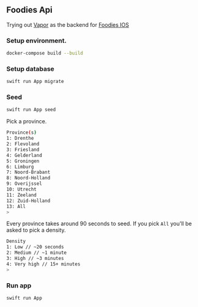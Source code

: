 ## Foodies Api

Trying out [Vapor](https://vapor.codes) as the backend for [Foodies IOS](https://github.com/stewartrule/FoodiesIOS)

### Setup environment.

```bash
docker-compose build --build
```

### Setup database

```bash
swift run App migrate
```

### Seed

```bash
swift run App seed
```

Pick a province.

```bash
Province(s)
1: Drenthe
2: Flevoland
3: Friesland
4: Gelderland
5: Groningen
6: Limburg
7: Noord-Brabant
8: Noord-Holland
9: Overijssel
10: Utrecht
11: Zeeland
12: Zuid-Holland
13: All
>
```

Every province takes around 90 seconds to seed. If you pick `All` you'll be asked to pick a density.

```bash
Density
1: Low // ~20 seconds
2: Medium // ~1 minute
3: High // ~3 minutes
4: Very high // 15+ minutes
>
```

### Run app

```bash
swift run App
```
